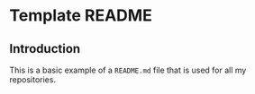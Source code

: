 # Template README #
## Introduction ##
This is a basic example of a `README.md` file that is used for all my 
repositories.
